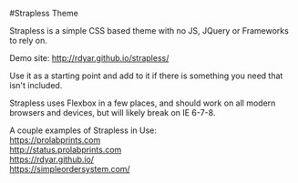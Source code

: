 #Strapless Theme

Strapless is a simple CSS based theme with no JS, JQuery or Frameworks to rely on.

Demo site: http://rdyar.github.io/strapless/

Use it as a starting point and add to it if there is something you need that isn't included.

Strapless uses Flexbox in a few places, and should work on all modern browsers and devices, but will likely break on IE 6-7-8.

A couple examples of Strapless in Use:  
https://prolabprints.com  
http://status.prolabprints.com  
https://rdyar.github.io/  
https://simpleordersystem.com/  
